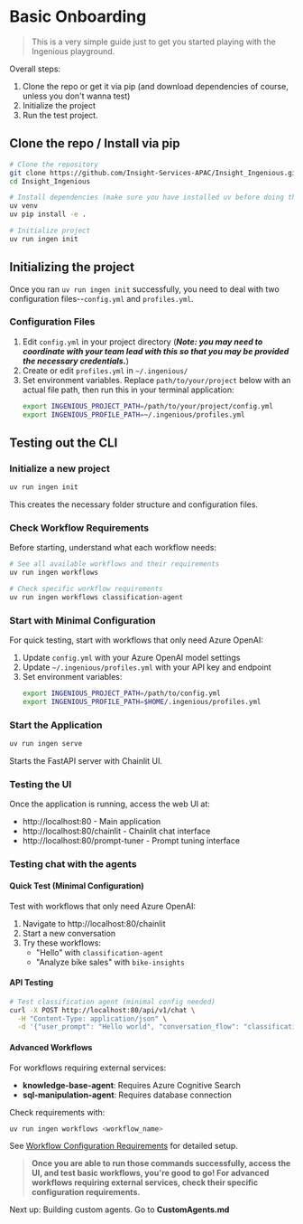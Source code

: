# Basic Onboarding

> This is a very simple guide just to get you started playing with the Ingenious playground.

Overall steps:
1. Clone the repo or get it via pip (and download dependencies of course, unless you don't wanna test)
2. Initialize the project
3. Run the test project.


## Clone the repo / Install via pip

```bash
# Clone the repository
git clone https://github.com/Insight-Services-APAC/Insight_Ingenious.git
cd Insight_Ingenious

# Install dependencies (make sure you have installed uv before doing this)
uv venv
uv pip install -e .

# Initialize project
uv run ingen init
```
## Initializing the project
Once you ran `uv run ingen init` successfully, you need to deal with two configuration files--`config.yml` and `profiles.yml`.

### Configuration Files
1. Edit `config.yml` in your project directory (**_Note: you may need to coordinate with your team lead with this so that you may be provided the necessary credentials._**)
2. Create or edit `profiles.yml` in `~/.ingenious/`
3. Set environment variables. Replace `path/to/your/project` below with an actual file path, then run this in your terminal application:
   ```bash
   export INGENIOUS_PROJECT_PATH=/path/to/your/project/config.yml
   export INGENIOUS_PROFILE_PATH=~/.ingenious/profiles.yml
   ```

## Testing out the CLI

### Initialize a new project

```bash
uv run ingen init
```

This creates the necessary folder structure and configuration files.

### Check Workflow Requirements

Before starting, understand what each workflow needs:

```bash
# See all available workflows and their requirements
uv run ingen workflows

# Check specific workflow requirements
uv run ingen workflows classification-agent
```

### Start with Minimal Configuration

For quick testing, start with workflows that only need Azure OpenAI:

1. Update `config.yml` with your Azure OpenAI model settings
2. Update `~/.ingenious/profiles.yml` with your API key and endpoint
3. Set environment variables:
   ```bash
   export INGENIOUS_PROJECT_PATH=/path/to/config.yml
   export INGENIOUS_PROFILE_PATH=$HOME/.ingenious/profiles.yml
   ```

### Start the Application

```bash
uv run ingen serve
```

Starts the FastAPI server with Chainlit UI.

### Testing the UI

Once the application is running, access the web UI at:
- http://localhost:80 - Main application
- http://localhost:80/chainlit - Chainlit chat interface
- http://localhost:80/prompt-tuner - Prompt tuning interface

### Testing chat with the agents

#### Quick Test (Minimal Configuration)
Test with workflows that only need Azure OpenAI:

1. Navigate to http://localhost:80/chainlit
2. Start a new conversation
3. Try these workflows:
   - "Hello" with `classification-agent`
   - "Analyze bike sales" with `bike-insights`

#### API Testing
```bash
# Test classification agent (minimal config needed)
curl -X POST http://localhost:80/api/v1/chat \
  -H "Content-Type: application/json" \
  -d '{"user_prompt": "Hello world", "conversation_flow": "classification-agent"}'
```

#### Advanced Workflows
For workflows requiring external services:

- **knowledge-base-agent**: Requires Azure Cognitive Search
- **sql-manipulation-agent**: Requires database connection

Check requirements with:
```bash
uv run ingen workflows <workflow_name>
```

See [Workflow Configuration Requirements](../workflows/README.md) for detailed setup.

> **Once you are able to run those commands successfully, access the UI, and test basic workflows, you're good to go! For advanced workflows requiring external services, check their specific configuration requirements.**

Next up: Building custom agents. Go to **CustomAgents.md**
